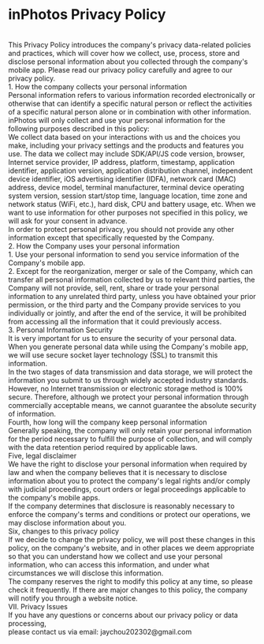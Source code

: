 # inPhotos Privacy Policy
<br>
This Privacy Policy introduces the company's privacy data-related policies and practices, which will cover how we collect, use, process, store and disclose personal information about you collected through the company's mobile app. Please read our privacy policy carefully and agree to our privacy policy. 
<br>
1. How the company collects your personal information
<br>
Personal information refers to various information recorded electronically or otherwise that can identify a specific natural person or reflect the activities of a specific natural person alone or in combination with other information.
 <br>inPhotos will only collect and use your personal information for the following purposes described in this policy:
 <br>We collect data based on your interactions with us and the choices you make, including your privacy settings and the products and features you use. The data we collect may include SDK/API/JS code version, browser, Internet service provider, IP address, platform, timestamp, application identifier, application version, application distribution channel, independent device identifier, iOS advertising identifier (IDFA), network card (MAC) address, device model, terminal manufacturer, terminal device operating system version, session start/stop time, language location, time zone and network status (WiFi, etc.), hard disk, CPU and battery usage, etc. When we want to use information for other purposes not specified in this policy, we will ask for your consent in advance. 
 <br>In order to protect personal privacy, you should not provide any other information except that specifically requested by the Company. 
 <br>2. How the Company uses your personal information
 <br>1. Use your personal information to send you service information of the Company's mobile app.
 <br>2. Except for the reorganization, merger or sale of the Company, which can transfer all personal information collected by us to relevant third parties, the Company will not provide, sell, rent, share or trade your personal information to any unrelated third party, unless you have obtained your prior permission, or the third party and the Company provide services to you individually or jointly, and after the end of the service, it will be prohibited from accessing all the information that it could previously access. 
 <br>3. Personal Information Security
 <br>It is very important for us to ensure the security of your personal data. When you generate personal data while using the Company's mobile app, we will use secure socket layer technology (SSL) to transmit this information. <br>In the two stages of data transmission and data storage, we will protect the information you submit to us through widely accepted industry standards. However, no Internet transmission or electronic storage method is 100% secure. Therefore, although we protect your personal information through commercially acceptable means, we cannot guarantee the absolute security of information. <br>Fourth, how long will the company keep personal information
 <br>Generally speaking, the company will only retain your personal information for the period necessary to fulfill the purpose of collection, and will comply with the data retention period required by applicable laws. 
 <br>Five, legal disclaimer
 <br>We have the right to disclose your personal information when required by law and when the company believes that it is necessary to disclose information about you to protect the company's legal rights and/or comply with judicial proceedings, court orders or legal proceedings applicable to the company's mobile apps.
 <br>If the company determines that disclosure is reasonably necessary to enforce the company's terms and conditions or protect our operations, we may disclose information about you. 
 <br>Six, changes to this privacy policy
 <br>If we decide to change the privacy policy, we will post these changes in this policy, on the company's website, and in other places we deem appropriate so that you can understand how we collect and use your personal information, who can access this information, and under what circumstances we will disclose this information.
 <br>The company reserves the right to modify this policy at any time, so please check it frequently. If there are major changes to this policy, the company will notify you through a website notice. 
 <br>VII. Privacy Issues
 <br>If you have any questions or concerns about our privacy policy or data processing,
 <br>please contact us via email: jaychou202302@gmail.com